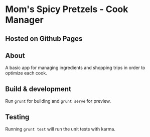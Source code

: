 # Mom's Spicy Pretzels - Cook Manager

## Hosted on Github Pages

## About

A basic app for managing ingredients and
shopping trips in order to optimize each cook.

## Build & development

Run `grunt` for building and `grunt serve` for preview.

## Testing

Running `grunt test` will run the unit tests with karma.
